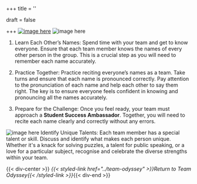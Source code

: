 +++
title = ''

draft = false

+++
[![image here](../images/odyssey-1.png#center)](../odyssey-1)
![image here](../images/odyssey-1-quest.png#center)

1. Learn Each Other’s Names: Spend time with your team and get to know everyone. Ensure that each team member knows the names of every other person in the group. This is a crucial step as you will need to remember each name accurately.

2. Practice Together: Practice reciting everyone’s names as a team. Take turns and ensure that each name is pronounced correctly. Pay attention to the pronunciation of each name and help each other to say them right. The key is to ensure everyone feels confident in knowing and pronouncing all the names accurately.

3. Prepare for the Challenge: Once you feel ready, your team must approach a **Student Success Ambassador**. Together, you will need to recite each name clearly and correctly without any errors.



![image here](../images/bonus.png#center)
Identify Unique Talents: Each team member has a special talent or skill. Discuss and identify what makes each person unique. Whether it's a knack for solving puzzles, a talent for public speaking, or a love for a particular subject, recognise and celebrate the diverse strengths within your team.

{{< div-center >}}
*{{< styled-link href="../team-odyssey" >}}Return to Team Odyssey{{< /styled-link >}}*{{< div-end >}}